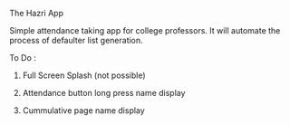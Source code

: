 The Hazri App

Simple attendance taking app for college professors.
It will automate the process of defaulter list generation.


To Do :
1. Full Screen Splash (not possible)
 
2. Attendance button long press name display

3. Cummulative page name display
 
